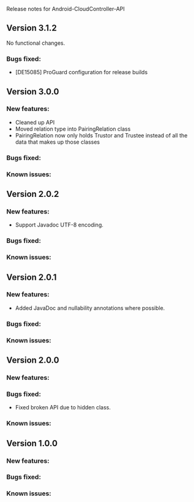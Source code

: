 Release notes for Android-CloudController-API

Version 3.1.2
-------------
No functional changes.

### Bugs fixed:
* [DE15085] ProGuard configuration for release builds

Version 3.0.0
-------------
### New features:
* Cleaned up API
* Moved relation type into PairingRelation class
* PairingRelation now only holds Trustor and Trustee instead of all the data that makes up those classes

### Bugs fixed:

### Known issues:

Version 2.0.2
-------------
### New features:
* Support Javadoc UTF-8 encoding.

### Bugs fixed:

### Known issues:

Version 2.0.1
-------------
### New features:
* Added JavaDoc and nullability annotations where possible.

### Bugs fixed:

### Known issues:

Version 2.0.0
-------------
### New features:

### Bugs fixed:
* Fixed broken API due to hidden class.

### Known issues:

Version 1.0.0
-------------
### New features:

### Bugs fixed:

### Known issues:
